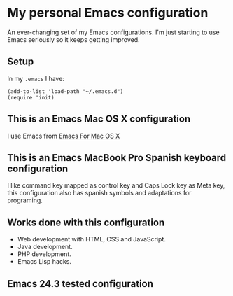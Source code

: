 # My personal Emacs configuration

An ever-changing set of my Emacs configurations. I'm just starting to use Emacs seriously so it keeps getting improved.

## Setup

In my `.emacs` I have:
```elisp
(add-to-list 'load-path "~/.emacs.d")
(require 'init)
```

## This is an Emacs Mac OS X configuration

I use Emacs from [Emacs For Mac OS X](http://emacsformacosx.com/)

## This is an Emacs MacBook Pro Spanish keyboard configuration

I like command key mapped as control key and Caps Lock key as Meta key, this configuration also has spanish symbols and adaptations for programing.

## Works done with this configuration

  * Web development with HTML, CSS and JavaScript.
  * Java development.
  * PHP development.
  * Emacs Lisp hacks.

## Emacs 24.3 tested configuration
